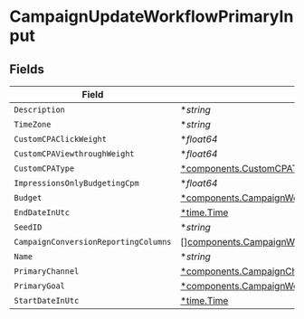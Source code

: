 # CampaignUpdateWorkflowPrimaryInput


## Fields

| Field                                                                                                                                                    | Type                                                                                                                                                     | Required                                                                                                                                                 | Description                                                                                                                                              |
| -------------------------------------------------------------------------------------------------------------------------------------------------------- | -------------------------------------------------------------------------------------------------------------------------------------------------------- | -------------------------------------------------------------------------------------------------------------------------------------------------------- | -------------------------------------------------------------------------------------------------------------------------------------------------------- |
| `Description`                                                                                                                                            | **string*                                                                                                                                                | :heavy_minus_sign:                                                                                                                                       | N/A                                                                                                                                                      |
| `TimeZone`                                                                                                                                               | **string*                                                                                                                                                | :heavy_minus_sign:                                                                                                                                       | N/A                                                                                                                                                      |
| `CustomCPAClickWeight`                                                                                                                                   | **float64*                                                                                                                                               | :heavy_minus_sign:                                                                                                                                       | N/A                                                                                                                                                      |
| `CustomCPAViewthroughWeight`                                                                                                                             | **float64*                                                                                                                                               | :heavy_minus_sign:                                                                                                                                       | N/A                                                                                                                                                      |
| `CustomCPAType`                                                                                                                                          | [*components.CustomCPAType](../../models/components/customcpatype.md)                                                                                    | :heavy_minus_sign:                                                                                                                                       | N/A                                                                                                                                                      |
| `ImpressionsOnlyBudgetingCpm`                                                                                                                            | **float64*                                                                                                                                               | :heavy_minus_sign:                                                                                                                                       | N/A                                                                                                                                                      |
| `Budget`                                                                                                                                                 | [*components.CampaignWorkflowBudgetInput](../../models/components/campaignworkflowbudgetinput.md)                                                        | :heavy_minus_sign:                                                                                                                                       | N/A                                                                                                                                                      |
| `EndDateInUtc`                                                                                                                                           | [*time.Time](https://pkg.go.dev/time#Time)                                                                                                               | :heavy_minus_sign:                                                                                                                                       | N/A                                                                                                                                                      |
| `SeedID`                                                                                                                                                 | **string*                                                                                                                                                | :heavy_minus_sign:                                                                                                                                       | N/A                                                                                                                                                      |
| `CampaignConversionReportingColumns`                                                                                                                     | [][components.CampaignWorkflowCampaignConversionReportingColumnInput](../../models/components/campaignworkflowcampaignconversionreportingcolumninput.md) | :heavy_minus_sign:                                                                                                                                       | N/A                                                                                                                                                      |
| `Name`                                                                                                                                                   | **string*                                                                                                                                                | :heavy_minus_sign:                                                                                                                                       | N/A                                                                                                                                                      |
| `PrimaryChannel`                                                                                                                                         | [*components.CampaignChannelType](../../models/components/campaignchanneltype.md)                                                                        | :heavy_minus_sign:                                                                                                                                       | N/A                                                                                                                                                      |
| `PrimaryGoal`                                                                                                                                            | [*components.CampaignWorkflowROIGoalInput](../../models/components/campaignworkflowroigoalinput.md)                                                      | :heavy_minus_sign:                                                                                                                                       | N/A                                                                                                                                                      |
| `StartDateInUtc`                                                                                                                                         | [*time.Time](https://pkg.go.dev/time#Time)                                                                                                               | :heavy_minus_sign:                                                                                                                                       | N/A                                                                                                                                                      |